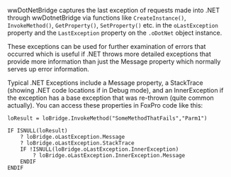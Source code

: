 ﻿wwDotNetBridge captures the last exception of requests made into .NET through wwDotnetBridge via functions like `CreateInstance()`, `InvokeMethod()`, `GetProperty()`, `SetProperty()` etc. in the `oLastException` property and the `LastException` property on the `.oDotNet` object instance.

These exceptions can be used for further examination of errors that occurred which is useful if .NET throws more detailed exceptions that provide more information than just the Message property which normally serves up error information.

Typical .NET Exceptions include a Message property, a StackTrace (showing .NET code locations if in Debug mode), and an InnerException if the exception has a base exception that was re-thrown (quite common actually). You can access these properties in FoxPro code like this:

```foxpro
loResult = loBridge.InvokeMethod("SomeMethodThatFails","Parm1")

IF ISNULL(loResult)
    ? loBridge.oLastException.Message
    ? loBridge.oLastException.StackTrace
    IF !ISNULL(loBridge.oLastException.InnerException)
        ? loBridge.oLastException.InnerException.Message 
    ENDIF
ENDIF
```